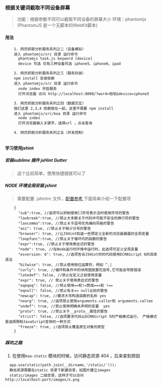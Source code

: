 ### 根据关键词截取不同设备屏幕

>功能：根据参数不同可以截取不同设备的屏幕大小
>环境：phantomjs (PhantomJS 是一个无脚本的WebKit脚本)

#### 用法

```
    1. 网页抓取分析服务系列之二（设备模拟）
    进入 phantomjs/src 目录 运行命令
      phantomjs task.js keyword [device]
      device 可选 仅有三种设备可选 iphone5、iphone6、ipad

    2. 网页抓取分析服务系列之三（服务封装）
    npm install 安装依赖
    进入 phantomjs/src 目录 运行命令
      node index 开启服务
      打开浏览器 访问 http://localhost:8000/?word=哈哈&device=iphone5
    
    3. 网页抓取分析服务系列之四（数据交互）
    我们这里 2,3,4 依赖放在一起，这里不需要 npm install
    进入 phantomjs/src/koa 目录 运行命令
      node index
      打开浏览器输入关键字，选择url ，点击查询

    4. 网页抓取分析服务系列之五（并发控制）
    
```

#### 学习使用jshint

##### 安装sublime 插件 jsHint Gutter
    
> 这个比较简单，使用快捷键就可以了

##### NODE 环境全局安装 jshint

>需要配置 .jshintrc 文件，[配置参考](http://jshint.com/docs/options/),下面简单介绍一下配置项

```
    {
      "sub":true, //选项可以抑制使用[]符号表示法时使用符号的警告
      "laxbreak":true, //禁止大多数关于代码中可能不安全的换行符的警告
      "laxcomma":true, //禁止关于逗号优先编码风格的警告
      "asi": true, //禁止关于缺少分号的警告
      "browser": true, //让JSHint知道一些预定义全新的浏览器暴露的全局变量
      "loopfunc":true, //禁止关于循环内的函数的警告
      "expr":true, //禁止关于使用表达式的警告
      "node": true, //在Node运行时环境中运行时，此选项可定义全局变量
      "esversion: 6": true, //选项告诉JSHint你的代码使用ECMAScript 6的具体语法
      "bitwise": true, //禁止使用按位运算符，例如 ^,|
      "curly": true, //循环和条件中的块周围放置花括号,它可能会导致错误
      "latedef": false, //禁止在定义之前使用变量
      "expr": true, // 禁止关于使用表达式的警告
      "eqeqeq": false, //禁止使用==和!=赞成===和 !== 
      "eqnull": false, //禁止有关== null比较的警告
      "newcap": true, //要求大写构造函数的名称 yes
      "noarg": true, //选项禁止使用arguments.caller和 arguments.callee
      "undef": true, //禁止使用明确未声明的变量  yes
      "proto": true, //禁止关于__proto__属性的警告
      "strict": false, //选项要求代码以ECMAScript 5的严格模式运行。 严格模式 是选择限制JavaScript变体的一种方式
      "freeze": true, //选项禁止覆盖原生对象的原型
    }
```

##### 踩坑之路
1. 在使用`koa-static` 模块的时候，访问静态资源 404 ，后来查到原因

```
  app.use(static(path.join(__dirname,'/static/')));
  静态资源需要在static 目录下新建目录，如图片建立images
  static/images 二级目录，这样才可以访问 http://localhost:port/images/x.png
  
```